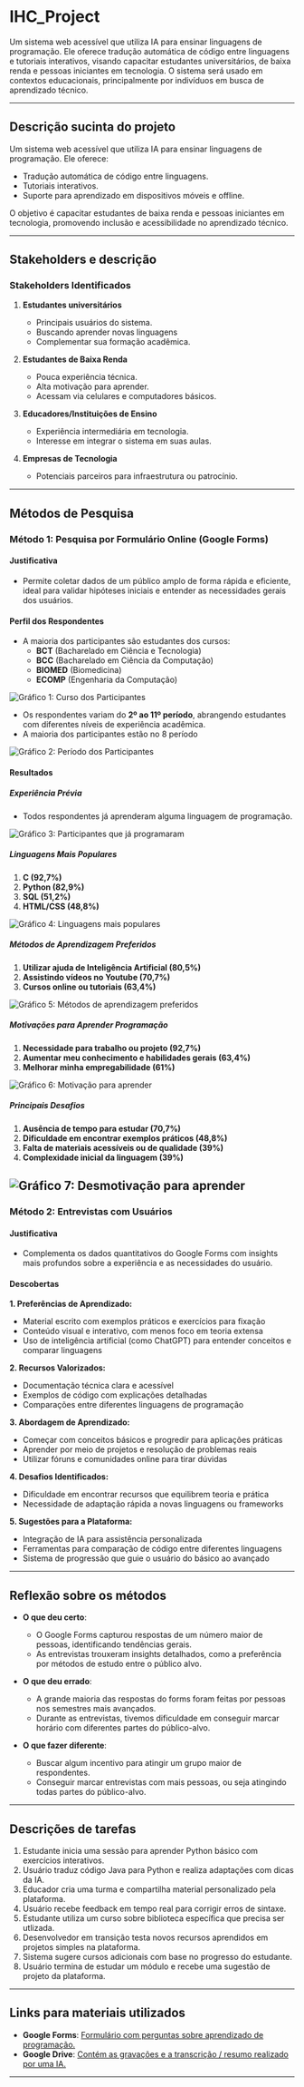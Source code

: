 # IHC_Project

Um sistema web acessível que utiliza IA para ensinar linguagens de programação. Ele oferece tradução automática de código entre linguagens e tutoriais interativos, visando capacitar estudantes universitários, de baixa renda e pessoas iniciantes em tecnologia. O sistema será usado em contextos educacionais, principalmente por indivíduos em busca de aprendizado técnico.

---

## Descrição sucinta do projeto

Um sistema web acessível que utiliza IA para ensinar linguagens de programação. Ele oferece:
- Tradução automática de código entre linguagens.
- Tutoriais interativos.
- Suporte para aprendizado em dispositivos móveis e offline.

O objetivo é capacitar estudantes de baixa renda e pessoas iniciantes em tecnologia, promovendo inclusão e acessibilidade no aprendizado técnico.

---

## Stakeholders e descrição

### **Stakeholders Identificados**

1. **Estudantes universitários**
   - Principais usuários do sistema.
   - Buscando aprender novas linguagens
   - Complementar sua formação acadêmica.
     
2. **Estudantes de Baixa Renda**  
   - Pouca experiência técnica.  
   - Alta motivação para aprender.  
   - Acessam via celulares e computadores básicos.
       
3. **Educadores/Instituições de Ensino**  
   - Experiência intermediária em tecnologia.  
   - Interesse em integrar o sistema em suas aulas.

4. **Empresas de Tecnologia**  
   - Potenciais parceiros para infraestrutura ou patrocínio.

---

## Métodos de Pesquisa

### **Método 1: Pesquisa por Formulário Online (Google Forms)**

#### **Justificativa**
- Permite coletar dados de um público amplo de forma rápida e eficiente, ideal para validar hipóteses iniciais e entender as necessidades gerais dos usuários.

#### **Perfil dos Respondentes**
- A maioria dos participantes são estudantes dos cursos:
  - **BCT** (Bacharelado em Ciência e Tecnologia)
  - **BCC** (Bacharelado em Ciência da Computação)
  - **BIOMED** (Biomedicina)
  - **ECOMP** (Engenharia da Computação)

 ![Gráfico 1: Curso dos Participantes](data/grafico_pizza_curso.png)

 
- Os respondentes variam do **2º ao 11º período**, abrangendo estudantes com diferentes níveis de experiência acadêmica.
- A maioria dos participantes estão no 8 período

![Gráfico 2: Período dos Participantes](data/grafico_pizza_periodo.png)

#### **Resultados**

##### **Experiência Prévia**
- Todos respondentes já aprenderam alguma linguagem de programação.

![Gráfico 3: Participantes que já programaram](data/grafico_pizza_ja_prog.png)

##### **Linguagens Mais Populares**
1. **C (92,7%)**
2. **Python (82,9%)**
3. **SQL (51,2%)**
4. **HTML/CSS (48,8%)**

![Gráfico 4: Linguagens mais populares](data/linguagens_aprendidas.png)

##### **Métodos de Aprendizagem Preferidos**
1. **Utilizar ajuda de Inteligência Artificial (80,5%)**
2. **Assistindo vídeos no Youtube (70,7%)**
3. **Cursos online ou tutoriais (63,4%)**

![Gráfico 5: Métodos de aprendizagem preferidos](data/como_aprende.png)

##### **Motivações para Aprender Programação**
1. **Necessidade para trabalho ou projeto (92,7%)**
2. **Aumentar meu conhecimento e habilidades gerais (63,4%)**
3. **Melhorar minha empregabilidade (61%)**

![Gráfico 6: Motivação para aprender](data/motivacao.png)

##### **Principais Desafios**
1. **Ausência de tempo para estudar (70,7%)**
2. **Dificuldade em encontrar exemplos práticos (48,8%)**
3. **Falta de materiais acessíveis ou de qualidade (39%)**
4. **Complexidade inicial da linguagem (39%)**

![Gráfico 7: Desmotivação para aprender](data/desmotivacao.png)
---

### **Método 2: Entrevistas com Usuários**

#### **Justificativa**
- Complementa os dados quantitativos do Google Forms com insights mais profundos sobre a experiência e as necessidades do usuário.

#### **Descobertas**
**1. Preferências de Aprendizado:**

- Material escrito com exemplos práticos e exercícios para fixação
- Conteúdo visual e interativo, com menos foco em teoria extensa
- Uso de inteligência artificial (como ChatGPT) para entender conceitos e comparar linguagens



**2. Recursos Valorizados:**

- Documentação técnica clara e acessível
- Exemplos de código com explicações detalhadas
- Comparações entre diferentes linguagens de programação



**3. Abordagem de Aprendizado:**

- Começar com conceitos básicos e progredir para aplicações práticas
- Aprender por meio de projetos e resolução de problemas reais
- Utilizar fóruns e comunidades online para tirar dúvidas



**4. Desafios Identificados:**

- Dificuldade em encontrar recursos que equilibrem teoria e prática
- Necessidade de adaptação rápida a novas linguagens ou frameworks



**5. Sugestões para a Plataforma:**

- Integração de IA para assistência personalizada
- Ferramentas para comparação de código entre diferentes linguagens
- Sistema de progressão que guie o usuário do básico ao avançado
---

## Reflexão sobre os métodos

- **O que deu certo**:  
  - O Google Forms capturou respostas de um número maior de pessoas, identificando tendências gerais.
  - As entrevistas trouxeram insights detalhados, como a preferência por métodos de estudo entre o público alvo.

- **O que deu errado**:  
  - A grande maioria das respostas do forms foram feitas por pessoas nos semestres mais avançados.
  - Durante as entrevistas, tivemos dificuldade em conseguir marcar horário com diferentes partes do público-alvo.

- **O que fazer diferente**:  
  - Buscar algum incentivo para atingir um grupo maior de respondentes.
  - Conseguir marcar entrevistas com mais pessoas, ou seja atingindo todas partes do público-alvo.

---

## Descrições de tarefas

1. Estudante inicia uma sessão para aprender Python básico com exercícios interativos.  
2. Usuário traduz código Java para Python e realiza adaptações com dicas da IA.  
3. Educador cria uma turma e compartilha material personalizado pela plataforma.  
4. Usuário recebe feedback em tempo real para corrigir erros de sintaxe.  
5. Estudante utiliza um curso sobre biblioteca específica que precisa ser utlizada.  
6. Desenvolvedor em transição testa novos recursos aprendidos em projetos simples na plataforma.  
7. Sistema sugere cursos adicionais com base no progresso do estudante.  
8. Usuário termina de estudar um módulo e recebe uma sugestão de projeto da plataforma.

---

## Links para materiais utilizados

- **Google Forms**: [Formulário com perguntas sobre aprendizado de programação.](https://docs.google.com/forms/d/1S-TtzEmtre37M9S_ZhaAysFkK9JiqLhgi4GGqu53xXI/edit?ts=674f1f2e) 
- **Google Drive**: [Contém as gravações e a transcrição / resumo realizado por uma IA.](https://drive.google.com/drive/folders/1o9tZ_8qSOX7qhFD5cbRswIgOyzq8cAs5?usp=sharing)

---
